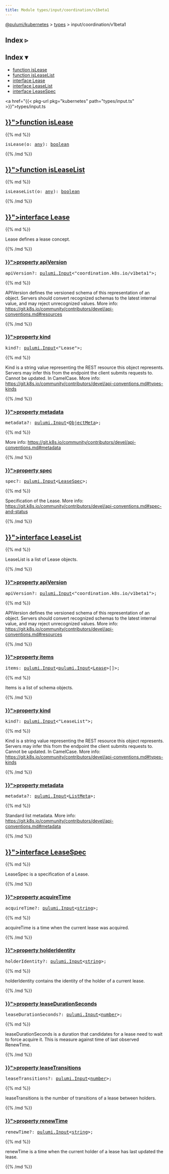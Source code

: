 ```yaml
---
title: Module types/input/coordination/v1beta1
---
```


<!-- WARNING: this page was generated by a tool. Do not edit it by hand. -->
<!-- To change it, please see https://github.com/pulumi/docs/tree/master/tools/tscdocgen. -->

<a href="../../">@pulumi/kubernetes</a> &gt; <a href="../">types</a> &gt; input/coordination/v1beta1

<div class="toggleVisible">
<div class="collapsed">
<h2 class="pdoc-module-header toggleButton" title="Click to show Index">Index ▹</h2>
</div>
<div class="expanded">
<h2 class="pdoc-module-header toggleButton" title="Click to hide Index">Index ▾</h2>
<div class="pdoc-module-contents">
<ul>
<li><a href="#isLease">function isLease</a></li>
<li><a href="#isLeaseList">function isLeaseList</a></li>
<li><a href="#Lease">interface Lease</a></li>
<li><a href="#LeaseList">interface LeaseList</a></li>
<li><a href="#LeaseSpec">interface LeaseSpec</a></li>
</ul>

<a href="{{< pkg-url pkg="kubernetes" path="types/input.ts" >}}">types/input.ts</a> 
</div>
</div>
</div>


<h2 class="pdoc-module-header" id="isLease">
<a class="pdoc-member-name" href="{{< pkg-url pkg="kubernetes" path="types/input.ts#L8271" >}}">function <b>isLease</b></a>
</h2>
<div class="pdoc-module-contents">
{{% md %}}

<pre class="highlight"><span class='kd'></span>isLease(o: <span class='kd'><a href='https://www.typescriptlang.org/docs/handbook/basic-types.html#any'>any</a></span>): <span class='kd'><a href='https://developer.mozilla.org/en-US/docs/Web/JavaScript/Reference/Global_Objects/Boolean'>boolean</a></span></pre>

{{% /md %}}
</div>
<h2 class="pdoc-module-header" id="isLeaseList">
<a class="pdoc-member-name" href="{{< pkg-url pkg="kubernetes" path="types/input.ts#L8308" >}}">function <b>isLeaseList</b></a>
</h2>
<div class="pdoc-module-contents">
{{% md %}}

<pre class="highlight"><span class='kd'></span>isLeaseList(o: <span class='kd'><a href='https://www.typescriptlang.org/docs/handbook/basic-types.html#any'>any</a></span>): <span class='kd'><a href='https://developer.mozilla.org/en-US/docs/Web/JavaScript/Reference/Global_Objects/Boolean'>boolean</a></span></pre>

{{% /md %}}
</div>
<h2 class="pdoc-module-header" id="Lease">
<a class="pdoc-member-name" href="{{< pkg-url pkg="kubernetes" path="types/input.ts#L8241" >}}">interface <b>Lease</b></a>
</h2>
<div class="pdoc-module-contents">
{{% md %}}

Lease defines a lease concept.

{{% /md %}}
<h3 class="pdoc-member-header" id="Lease-apiVersion">
<a class="pdoc-child-name" href="{{< pkg-url pkg="kubernetes" path="types/input.ts#L8248" >}}">property <b>apiVersion</b></a>
</h3>
<div class="pdoc-member-contents">
<pre class="highlight"><span class='kd'></span>apiVersion?: <a href='/docs/reference/pkg/nodejs/pulumi/pulumi/#Input'>pulumi.Input</a>&lt;<span class='s2'>"coordination.k8s.io/v1beta1"</span>&gt;;</pre>
{{% md %}}

APIVersion defines the versioned schema of this representation of an object. Servers should
convert recognized schemas to the latest internal value, and may reject unrecognized
values. More info:
https://git.k8s.io/community/contributors/devel/api-conventions.md#resources

{{% /md %}}
</div>
<h3 class="pdoc-member-header" id="Lease-kind">
<a class="pdoc-child-name" href="{{< pkg-url pkg="kubernetes" path="types/input.ts#L8256" >}}">property <b>kind</b></a>
</h3>
<div class="pdoc-member-contents">
<pre class="highlight"><span class='kd'></span>kind?: <a href='/docs/reference/pkg/nodejs/pulumi/pulumi/#Input'>pulumi.Input</a>&lt;<span class='s2'>"Lease"</span>&gt;;</pre>
{{% md %}}

Kind is a string value representing the REST resource this object represents. Servers may
infer this from the endpoint the client submits requests to. Cannot be updated. In
CamelCase. More info:
https://git.k8s.io/community/contributors/devel/api-conventions.md#types-kinds

{{% /md %}}
</div>
<h3 class="pdoc-member-header" id="Lease-metadata">
<a class="pdoc-child-name" href="{{< pkg-url pkg="kubernetes" path="types/input.ts#L8261" >}}">property <b>metadata</b></a>
</h3>
<div class="pdoc-member-contents">
<pre class="highlight"><span class='kd'></span>metadata?: <a href='/docs/reference/pkg/nodejs/pulumi/pulumi/#Input'>pulumi.Input</a>&lt;<a href='#ObjectMeta'>ObjectMeta</a>&gt;;</pre>
{{% md %}}

More info: https://git.k8s.io/community/contributors/devel/api-conventions.md#metadata

{{% /md %}}
</div>
<h3 class="pdoc-member-header" id="Lease-spec">
<a class="pdoc-child-name" href="{{< pkg-url pkg="kubernetes" path="types/input.ts#L8267" >}}">property <b>spec</b></a>
</h3>
<div class="pdoc-member-contents">
<pre class="highlight"><span class='kd'></span>spec?: <a href='/docs/reference/pkg/nodejs/pulumi/pulumi/#Input'>pulumi.Input</a>&lt;<a href='#LeaseSpec'>LeaseSpec</a>&gt;;</pre>
{{% md %}}

Specification of the Lease. More info:
https://git.k8s.io/community/contributors/devel/api-conventions.md#spec-and-status

{{% /md %}}
</div>
</div>
<h2 class="pdoc-module-header" id="LeaseList">
<a class="pdoc-member-name" href="{{< pkg-url pkg="kubernetes" path="types/input.ts#L8278" >}}">interface <b>LeaseList</b></a>
</h2>
<div class="pdoc-module-contents">
{{% md %}}

LeaseList is a list of Lease objects.

{{% /md %}}
<h3 class="pdoc-member-header" id="LeaseList-apiVersion">
<a class="pdoc-child-name" href="{{< pkg-url pkg="kubernetes" path="types/input.ts#L8290" >}}">property <b>apiVersion</b></a>
</h3>
<div class="pdoc-member-contents">
<pre class="highlight"><span class='kd'></span>apiVersion?: <a href='/docs/reference/pkg/nodejs/pulumi/pulumi/#Input'>pulumi.Input</a>&lt;<span class='s2'>"coordination.k8s.io/v1beta1"</span>&gt;;</pre>
{{% md %}}

APIVersion defines the versioned schema of this representation of an object. Servers should
convert recognized schemas to the latest internal value, and may reject unrecognized
values. More info:
https://git.k8s.io/community/contributors/devel/api-conventions.md#resources

{{% /md %}}
</div>
<h3 class="pdoc-member-header" id="LeaseList-items">
<a class="pdoc-child-name" href="{{< pkg-url pkg="kubernetes" path="types/input.ts#L8282" >}}">property <b>items</b></a>
</h3>
<div class="pdoc-member-contents">
<pre class="highlight"><span class='kd'></span>items: <a href='/docs/reference/pkg/nodejs/pulumi/pulumi/#Input'>pulumi.Input</a>&lt;<a href='/docs/reference/pkg/nodejs/pulumi/pulumi/#Input'>pulumi.Input</a>&lt;<a href='#Lease'>Lease</a>&gt;[]&gt;;</pre>
{{% md %}}

Items is a list of schema objects.

{{% /md %}}
</div>
<h3 class="pdoc-member-header" id="LeaseList-kind">
<a class="pdoc-child-name" href="{{< pkg-url pkg="kubernetes" path="types/input.ts#L8298" >}}">property <b>kind</b></a>
</h3>
<div class="pdoc-member-contents">
<pre class="highlight"><span class='kd'></span>kind?: <a href='/docs/reference/pkg/nodejs/pulumi/pulumi/#Input'>pulumi.Input</a>&lt;<span class='s2'>"LeaseList"</span>&gt;;</pre>
{{% md %}}

Kind is a string value representing the REST resource this object represents. Servers may
infer this from the endpoint the client submits requests to. Cannot be updated. In
CamelCase. More info:
https://git.k8s.io/community/contributors/devel/api-conventions.md#types-kinds

{{% /md %}}
</div>
<h3 class="pdoc-member-header" id="LeaseList-metadata">
<a class="pdoc-child-name" href="{{< pkg-url pkg="kubernetes" path="types/input.ts#L8304" >}}">property <b>metadata</b></a>
</h3>
<div class="pdoc-member-contents">
<pre class="highlight"><span class='kd'></span>metadata?: <a href='/docs/reference/pkg/nodejs/pulumi/pulumi/#Input'>pulumi.Input</a>&lt;<a href='#ListMeta'>ListMeta</a>&gt;;</pre>
{{% md %}}

Standard list metadata. More info:
https://git.k8s.io/community/contributors/devel/api-conventions.md#metadata

{{% /md %}}
</div>
</div>
<h2 class="pdoc-module-header" id="LeaseSpec">
<a class="pdoc-member-name" href="{{< pkg-url pkg="kubernetes" path="types/input.ts#L8315" >}}">interface <b>LeaseSpec</b></a>
</h2>
<div class="pdoc-module-contents">
{{% md %}}

LeaseSpec is a specification of a Lease.

{{% /md %}}
<h3 class="pdoc-member-header" id="LeaseSpec-acquireTime">
<a class="pdoc-child-name" href="{{< pkg-url pkg="kubernetes" path="types/input.ts#L8319" >}}">property <b>acquireTime</b></a>
</h3>
<div class="pdoc-member-contents">
<pre class="highlight"><span class='kd'></span>acquireTime?: <a href='/docs/reference/pkg/nodejs/pulumi/pulumi/#Input'>pulumi.Input</a>&lt;<span class='kd'><a href='https://developer.mozilla.org/en-US/docs/Web/JavaScript/Reference/Global_Objects/String'>string</a></span>&gt;;</pre>
{{% md %}}

acquireTime is a time when the current lease was acquired.

{{% /md %}}
</div>
<h3 class="pdoc-member-header" id="LeaseSpec-holderIdentity">
<a class="pdoc-child-name" href="{{< pkg-url pkg="kubernetes" path="types/input.ts#L8324" >}}">property <b>holderIdentity</b></a>
</h3>
<div class="pdoc-member-contents">
<pre class="highlight"><span class='kd'></span>holderIdentity?: <a href='/docs/reference/pkg/nodejs/pulumi/pulumi/#Input'>pulumi.Input</a>&lt;<span class='kd'><a href='https://developer.mozilla.org/en-US/docs/Web/JavaScript/Reference/Global_Objects/String'>string</a></span>&gt;;</pre>
{{% md %}}

holderIdentity contains the identity of the holder of a current lease.

{{% /md %}}
</div>
<h3 class="pdoc-member-header" id="LeaseSpec-leaseDurationSeconds">
<a class="pdoc-child-name" href="{{< pkg-url pkg="kubernetes" path="types/input.ts#L8330" >}}">property <b>leaseDurationSeconds</b></a>
</h3>
<div class="pdoc-member-contents">
<pre class="highlight"><span class='kd'></span>leaseDurationSeconds?: <a href='/docs/reference/pkg/nodejs/pulumi/pulumi/#Input'>pulumi.Input</a>&lt;<span class='kd'><a href='https://developer.mozilla.org/en-US/docs/Web/JavaScript/Reference/Global_Objects/Number'>number</a></span>&gt;;</pre>
{{% md %}}

leaseDurationSeconds is a duration that candidates for a lease need to wait to force
acquire it. This is measure against time of last observed RenewTime.

{{% /md %}}
</div>
<h3 class="pdoc-member-header" id="LeaseSpec-leaseTransitions">
<a class="pdoc-child-name" href="{{< pkg-url pkg="kubernetes" path="types/input.ts#L8335" >}}">property <b>leaseTransitions</b></a>
</h3>
<div class="pdoc-member-contents">
<pre class="highlight"><span class='kd'></span>leaseTransitions?: <a href='/docs/reference/pkg/nodejs/pulumi/pulumi/#Input'>pulumi.Input</a>&lt;<span class='kd'><a href='https://developer.mozilla.org/en-US/docs/Web/JavaScript/Reference/Global_Objects/Number'>number</a></span>&gt;;</pre>
{{% md %}}

leaseTransitions is the number of transitions of a lease between holders.

{{% /md %}}
</div>
<h3 class="pdoc-member-header" id="LeaseSpec-renewTime">
<a class="pdoc-child-name" href="{{< pkg-url pkg="kubernetes" path="types/input.ts#L8340" >}}">property <b>renewTime</b></a>
</h3>
<div class="pdoc-member-contents">
<pre class="highlight"><span class='kd'></span>renewTime?: <a href='/docs/reference/pkg/nodejs/pulumi/pulumi/#Input'>pulumi.Input</a>&lt;<span class='kd'><a href='https://developer.mozilla.org/en-US/docs/Web/JavaScript/Reference/Global_Objects/String'>string</a></span>&gt;;</pre>
{{% md %}}

renewTime is a time when the current holder of a lease has last updated the lease.

{{% /md %}}
</div>
</div>
